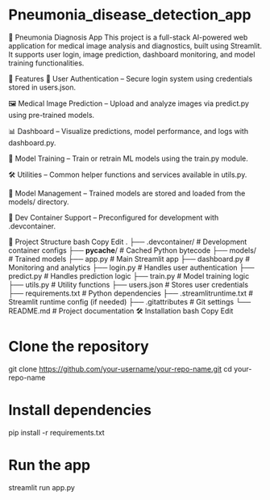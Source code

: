 # Pneumonia_disease_detection_app
🧠 Pneumonia Diagnosis App
This project is a full-stack AI-powered web application for medical image analysis and diagnostics, built using Streamlit. It supports user login, image prediction, dashboard monitoring, and model training functionalities.

🚀 Features
🔐 User Authentication – Secure login system using credentials stored in users.json.

🖼️ Medical Image Prediction – Upload and analyze images via predict.py using pre-trained models.

📊 Dashboard – Visualize predictions, model performance, and logs with dashboard.py.

🧪 Model Training – Train or retrain ML models using the train.py module.

🛠️ Utilities – Common helper functions and services available in utils.py.

📁 Model Management – Trained models are stored and loaded from the models/ directory.

🧰 Dev Container Support – Preconfigured for development with .devcontainer.

📂 Project Structure
bash
Copy
Edit
.
├── .devcontainer/       # Development container configs
├── __pycache__/         # Cached Python bytecode
├── models/              # Trained models
├── app.py               # Main Streamlit app
├── dashboard.py         # Monitoring and analytics
├── login.py             # Handles user authentication
├── predict.py           # Handles prediction logic
├── train.py             # Model training logic
├── utils.py             # Utility functions
├── users.json           # Stores user credentials
├── requirements.txt     # Python dependencies
├── .streamlitruntime.txt # Streamlit runtime config (if needed)
├── .gitattributes       # Git settings
└── README.md            # Project documentation
🛠️ Installation
bash
Copy
Edit
# Clone the repository
git clone https://github.com/your-username/your-repo-name.git
cd your-repo-name

# Install dependencies
pip install -r requirements.txt

# Run the app
streamlit run app.py
